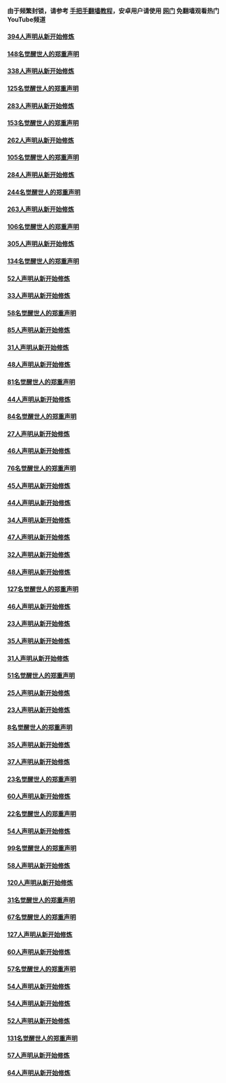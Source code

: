 #### 由于频繁封锁，请参考 [手把手翻墙教程](https://github.com/gfw-breaker/guides/wiki/)，安卓用户请使用 [网门](https://github.com/gfw-breaker/nogfw/blob/master/dl.md?t=05071401) 免翻墙观看热门YouTube频道 

#### [394人声明从新开始修炼](../pages/91/423914.md?t=05071401) 

#### [148名觉醒世人的郑重声明](../pages/91/423913.md?t=05071401) 

#### [338人声明从新开始修炼](../pages/91/423540.md?t=05071401) 

#### [125名觉醒世人的郑重声明](../pages/91/423539.md?t=05071401) 

#### [283人声明从新开始修炼](../pages/91/423296.md?t=05071401) 

#### [153名觉醒世人的郑重声明](../pages/91/423295.md?t=05071401) 

#### [262人声明从新开始修炼](../pages/91/423004.md?t=05071401) 

#### [105名觉醒世人的郑重声明](../pages/91/423003.md?t=05071401) 

#### [284人声明从新开始修炼](../pages/91/422707.md?t=05071401) 

#### [244名觉醒世人的郑重声明](../pages/91/422706.md?t=05071401) 

#### [263人声明从新开始修炼](../pages/91/422553.md?t=05071401) 

#### [106名觉醒世人的郑重声明](../pages/91/422552.md?t=05071401) 

#### [305人声明从新开始修炼](../pages/91/422153.md?t=05071401) 

#### [134名觉醒世人的郑重声明](../pages/91/422152.md?t=05071401) 

#### [52人声明从新开始修炼](../pages/91/421846.md?t=05071401) 

#### [33人声明从新开始修炼](../pages/91/421804.md?t=05071401) 

#### [58名觉醒世人的郑重声明](../pages/91/421845.md?t=05071401) 

#### [85人声明从新开始修炼](../pages/91/421769.md?t=05071401) 

#### [31人声明从新开始修炼](../pages/91/421763.md?t=05071401) 

#### [48人声明从新开始修炼](../pages/91/421605.md?t=05071401) 

#### [81名觉醒世人的郑重声明](../pages/91/421656.md?t=05071401) 

#### [44人声明从新开始修炼](../pages/91/421544.md?t=05071401) 

#### [84名觉醒世人的郑重声明](../pages/91/421543.md?t=05071401) 

#### [27人声明从新开始修炼](../pages/91/421465.md?t=05071401) 

#### [46人声明从新开始修炼](../pages/91/421454.md?t=05071401) 

#### [76名觉醒世人的郑重声明](../pages/91/421453.md?t=05071401) 

#### [45人声明从新开始修炼](../pages/91/421452.md?t=05071401) 

#### [44人声明从新开始修炼](../pages/91/421422.md?t=05071401) 

#### [34人声明从新开始修炼](../pages/91/421322.md?t=05071401) 

#### [47人声明从新开始修炼](../pages/91/421264.md?t=05071401) 

#### [32人声明从新开始修炼](../pages/91/421225.md?t=05071401) 

#### [48人声明从新开始修炼](../pages/91/421202.md?t=05071401) 

#### [127名觉醒世人的郑重声明](../pages/91/421224.md?t=05071401) 

#### [46人声明从新开始修炼](../pages/91/421203.md?t=05071401) 

#### [23人声明从新开始修炼](../pages/91/421138.md?t=05071401) 

#### [35人声明从新开始修炼](../pages/91/421122.md?t=05071401) 

#### [31人声明从新开始修炼](../pages/91/421081.md?t=05071401) 

#### [51名觉醒世人的郑重声明](../pages/91/421080.md?t=05071401) 

#### [25人声明从新开始修炼](../pages/91/421020.md?t=05071401) 

#### [23人声明从新开始修炼](../pages/91/420884.md?t=05071401) 

#### [8名觉醒世人的郑重声明](../pages/91/420883.md?t=05071401) 

#### [35人声明从新开始修炼](../pages/91/420809.md?t=05071401) 

#### [37人声明从新开始修炼](../pages/91/420766.md?t=05071401) 

#### [23名觉醒世人的郑重声明](../pages/91/420765.md?t=05071401) 

#### [60人声明从新开始修炼](../pages/91/420727.md?t=05071401) 

#### [22名觉醒世人的郑重声明](../pages/91/420726.md?t=05071401) 

#### [54人声明从新开始修炼](../pages/91/420529.md?t=05071401) 

#### [99名觉醒世人的郑重声明](../pages/91/420528.md?t=05071401) 

#### [58人声明从新开始修炼](../pages/91/420198.md?t=05071401) 

#### [120人声明从新开始修炼](../pages/91/420141.md?t=05071401) 

#### [31名觉醒世人的郑重声明](../pages/91/420197.md?t=05071401) 

#### [67名觉醒世人的郑重声明](../pages/91/420140.md?t=05071401) 

#### [127人声明从新开始修炼](../pages/91/420082.md?t=05071401) 

#### [60人声明从新开始修炼](../pages/91/420081.md?t=05071401) 

#### [57名觉醒世人的郑重声明](../pages/91/420080.md?t=05071401) 

#### [54人声明从新开始修炼](../pages/91/419533.md?t=05071401) 

#### [54人声明从新开始修炼](../pages/91/419532.md?t=05071401) 

#### [52人声明从新开始修炼](../pages/91/419531.md?t=05071401) 

#### [131名觉醒世人的郑重声明](../pages/91/419530.md?t=05071401) 

#### [57人声明从新开始修炼](../pages/91/419430.md?t=05071401) 

#### [64人声明从新开始修炼](../pages/91/419429.md?t=05071401) 

